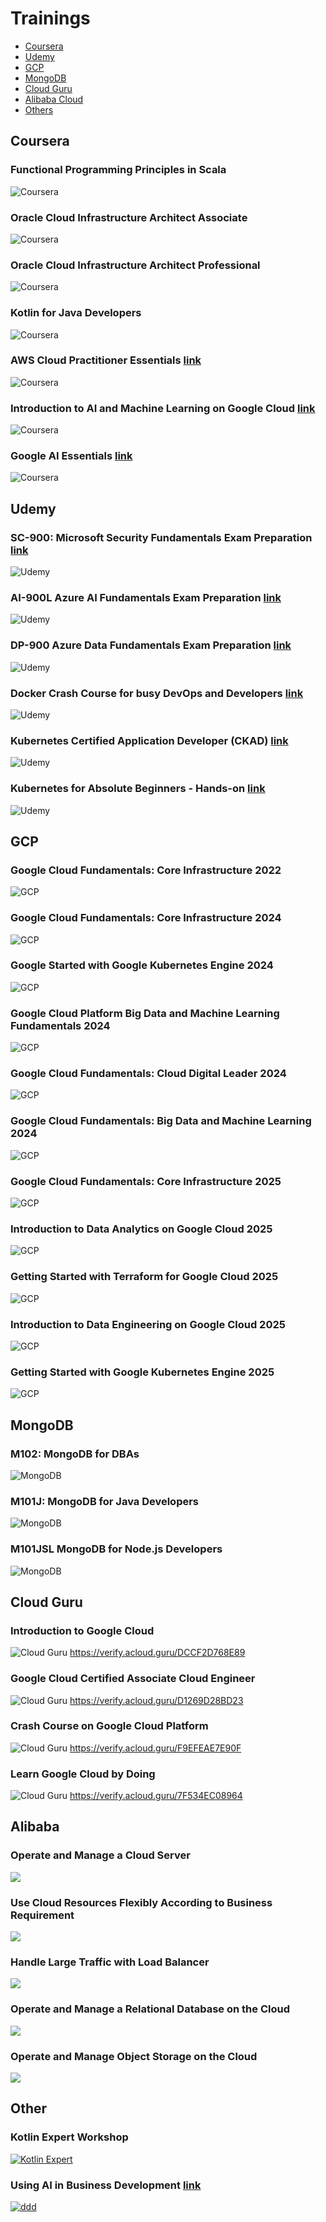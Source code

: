 # Trainings

- [Coursera](#coursera)
- [Udemy](#udemy)
- [GCP](#gcp)
- [MongoDB](#mongodb)
- [Cloud Guru](#cloud-guru)
- [Alibaba Cloud](#alibaba)
- [Others](#other)

## Coursera

### Functional Programming Principles in Scala

![Coursera](coursera/Coursera%20Functional%20Programming%20Principles%20in%20Scala%20H8R6X44QBM2R.jpg)

### Oracle Cloud Infrastructure Architect Associate

![Coursera](coursera/Coursera%20Oracle%20Cloud%20Infrastructure%20Architect%20Associate%20DZCT32XW5864.jpg)

### Oracle Cloud Infrastructure Architect Professional

![Coursera](coursera/Coursera%20Oracle%20Cloud%20Infrastructure%20Architect%20Professional%20DSNAGAWE2YYU.jpg)

### Kotlin for Java Developers

![Coursera](coursera/Coursera%20Kotlin%20for%20Java%20Developers%208YV7UD9FHRY3.jpg)

### AWS Cloud Practitioner Essentials [link](https://www.coursera.org/verify/D2M6V39KDCCA)

![Coursera](coursera/Coursera%20AWS%20Cloud%20Practitioner%20Essentials%20D2M6V39KDCCA.jpg)

### Introduction to AI and Machine Learning on Google Cloud [link](https://www.coursera.org/verify/T447FN2RA5PK)

![Coursera](coursera/Coursera%20Introduction%20to%20AI%20and%20Machine%20Learning%20on%20Google%20Cloud%20T447FN2RA5PK.jpg)

### Google AI Essentials [link](https://www.coursera.org/account/P63ZZL1MEUG4)

![Coursera](coursera/Coursera%20Google%20AI%20Essentials%20P63ZZL1MEUG4.jpg)

## Udemy

### SC-900: Microsoft Security Fundamentals Exam Preparation [link](http://ude.my/UC-a477974f-9f8a-499d-a948-b7af0f0df678)

![Udemy](udemy/UC-a477974f-9f8a-499d-a948-b7af0f0df678.jpg)

### AI-900L Azure AI Fundamentals Exam Preparation [link](http://ude.my/UC-ead1c226-aa93-41c9-9eb8-6edeca9776e3)

![Udemy](udemy/UC-ead1c226-aa93-41c9-9eb8-6edeca9776e3.jpg)

### DP-900 Azure Data Fundamentals Exam Preparation [link](http://ude.my/UC-b0521999-97ef-4ae0-945d-75d61baef7aa)

![Udemy](udemy/UC-b0521999-97ef-4ae0-945d-75d61baef7aa.jpg)

### Docker Crash Course for busy DevOps and Developers [link](http://ude.my/UC-f1f40599-ff5e-45cb-ac5d-431dfbc430ff)

![Udemy](udemy/UC-f1f40599-ff5e-45cb-ac5d-431dfbc430ff.jpg)

### Kubernetes Certified Application Developer (CKAD) [link](http://ude.my/UC-d97cacc9-370d-4166-896e-c970a0ae468e)

![Udemy](udemy/UC-d97cacc9-370d-4166-896e-c970a0ae468e.jpg)

### Kubernetes for Absolute Beginners - Hands-on [link](http://ude.my/UC-b0222d01-16ab-43e3-bdf7-b4faf77a5e30)

![Udemy](udemy/UC-b0222d01-16ab-43e3-bdf7-b4faf77a5e30.jpg)

## GCP

### Google Cloud Fundamentals: Core Infrastructure 2022

![GCP](gcp/Daniel%20Mroczka%20CloudTeam_GCP.jpg)

### Google Cloud Fundamentals: Core Infrastructure 2024

![GCP](gcp/Daniel_Mroczka%20-%20Google%20Cloud%20Fundamentals%20-%20Core%20infrastructure.jpg)

### Google Started with Google Kubernetes Engine 2024

![GCP](gcp/Daniel_Mroczka%20-%20Getting%20started%20with%20GKE.jpg)

### Google Cloud Platform Big Data and Machine Learning Fundamentals 2024

![GCP](gcp/Daniel_Mroczka%20-%20Google%20Cloud%20Platform%20Big%20Data%20and%20Machine%20Learning%20Fundamentals.jpg)

### Google Cloud Fundamentals: Cloud Digital Leader 2024

![GCP](gcp/Daniel%20Mroczka%20-%20Digital%20Leader.jpg)

### Google Cloud Fundamentals: Big Data and Machine Learning 2024

![GCP](gcp/Big%20Data%20Daniel%20Mroczka.jpg)

### Google Cloud Fundamentals: Core Infrastructure 2025

![GCP](gcp/Daniel_Mroczka%20-%20Google%20Cloud%20Fundamentals%20-%20Core%20infrastructure%202025.jpg)

### Introduction to Data Analytics on Google Cloud 2025

![GCP](gcp/Daniel%20Mroczka%20-%20Introduction%20to%20Data%20Analytics%20on%20Google%20Cloud.jpg)

### Getting Started with Terraform for Google Cloud 2025

![GCP](gcp/Daniel_Mroczka%20-%20Getting%20Started%20with%20Terraform%20for%20Google%20Cloud.jpg)

### Introduction to Data Engineering on Google Cloud 2025

![GCP](gcp/Daniel_Mroczka%20-%20Introduction%20to%20Data%20Engineering%20on%20Google%20Cloud.jpg)

### Getting Started with Google Kubernetes Engine 2025

![GCP](gcp/Daniel_Mroczka%20-%20Getting%20Started%20with%20Google%20Kubernetes%20Engine.jpg)

## MongoDB

### M102: MongoDB for DBAs
![MongoDB](mongodb/DANIEL%20MROCZKA%20(Java%20Developer)%20-%20Trainings_page-0001.jpg)

### M101J: MongoDB for Java Developers
![MongoDB](mongodb/DANIEL%20MROCZKA%20(Java%20Developer)%20-%20Trainings_page-0002.jpg)

### M101JSL MongoDB for Node.js Developers
![MongoDB](mongodb/DANIEL%20MROCZKA%20(Java%20Developer)%20-%20Trainings_page-0003.jpg)

## Cloud Guru

### Introduction to Google Cloud
![Cloud Guru](cloudguru/DANIEL%20MROCZKA%20(Java%20Developer)%20-%20Trainings_page-0024.jpg)
https://verify.acloud.guru/DCCF2D768E89

### Google Cloud Certified Associate Cloud Engineer
![Cloud Guru](cloudguru/DANIEL%20MROCZKA%20(Java%20Developer)%20-%20Trainings_page-0025.jpg)
https://verify.acloud.guru/D1269D28BD23

### Crash Course on Google Cloud Platform
![Cloud Guru](cloudguru/DANIEL%20MROCZKA%20(Java%20Developer)%20-%20Trainings_page-0026.jpg)
https://verify.acloud.guru/F9EFEAE7E90F

### Learn Google Cloud by Doing
![Cloud Guru](cloudguru/DANIEL%20MROCZKA%20(Java%20Developer)%20-%20Trainings_page-0027.jpg)
https://verify.acloud.guru/7F534EC08964

## Alibaba

### Operate and Manage a Cloud Server

![](alibaba/img_3d86e00c470a21ab01919efdefe040b6.png)

### Use Cloud Resources Flexibly According to Business Requirement

![](alibaba/img_4ceaf19b19fba6a8ebecda6834bd472a.png)

### Handle Large Traffic with Load Balancer

![](alibaba/img_957308d3254381e2aea35aaaa13f8334.png)

### Operate and Manage a Relational Database on the Cloud

![](alibaba/img_ed29469442d02ab4ba041d13a32616ff.png)

### Operate and Manage Object Storage on the Cloud

![](alibaba/img_ef1515b1798e0c657232de7d6a981bdb.png)

## Other

### Kotlin Expert Workshop

[![Kotlin Expert](Kotlin%20Expert%20-%20Daniel%20Mroczka.jpg)](Kotlin%20Expert%20-%20Daniel%20Mroczka.jpg)

### Using AI in Business Development [link](https://cdn.umiejetnoscijutra.pl/certificates/67bced35-9cf9-4fa9-a9db-c13e81df3dc4)

[![ddd](Daniel%20Mroczka%20-%20Using%20AI%20in%20Business%20Development.jpg)](Daniel%20Mroczka%20-%20Using%20AI%20in%20Business%20Development.jpg)